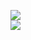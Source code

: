 [![](https://img.shields.io/badge/Made%20With-Github%20Spray-lightgrey.svg?style=for-the-badge&logo=github)](https://github.com/Annihil/github-spray#4102)  
[![](https://i.imgur.com/2DrTn0Z.gif)](https://github.com/Annihil/github-spray)